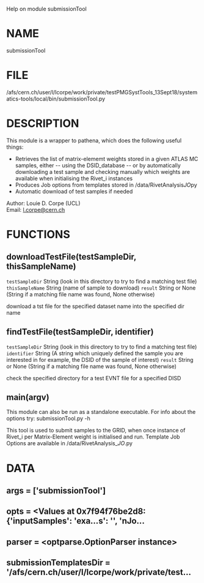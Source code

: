 Help on module submissionTool

# NAME
submissionTool

# FILE
/afs/cern.ch/user/l/lcorpe/work/private/testPMGSystTools_13Sept18/systematics-tools/local/bin/submissionTool.py

# DESCRIPTION
This module is a wrapper to pathena, which does the following useful things:
- Retrieves the list of matrix-elememt weights stored in a given ATLAS MC samples, either
-- using the DSID_database
-- or by automatically downloading a test sample and checking manually which weights are
available when initialising the Rivet_i instances
- Produces Job options from templates stored in /data/RivetAnalysis*JO*py
- Automatic download of test samples if needed

Author: Louie D. Corpe (UCL)  
Email: l.corpe@cern.ch

# FUNCTIONS
## downloadTestFile(testSampleDir, thisSampleName)
`testSampleDir` String (look in this directory to try to find a matching test file)
`thisSampleName` String (name of sample to download)
`result` String or None (String if a matching file name was found, None otherwise)

download a tst file for the specified dataset name into the specified dir name

## findTestFile(testSampleDir, identifier)
`testSampleDir` String (look in this directory to try to find a matching test file)
`identifier` String (A string which uniquely defined the sample you are interested in
for example, the DSID of the sample of interest)
`result` String or None (String if a matching file name was found, None otherwise)

check the specified directory for a test EVNT file for a specified DISD

## main(argv)
This module can also be run as a standalone executable. 
For info about the options try:
submissionTool.py -h

This tool is used to submit samples to the GRID, when once instance of Rivet_i per Matrix-Element
weight is initialised and run. Template Job Options are available in /data/RivetAnalysis_*JO*.py

# DATA
## args = ['submissionTool']
## opts = <Values at 0x7f94f76be2d8: {'inputSamples': 'exa...s': '', 'nJo...
## parser = <optparse.OptionParser instance>
## submissionTemplatesDir = '/afs/cern.ch/user/l/lcorpe/work/private/test...


